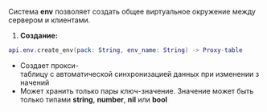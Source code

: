 Система **env** позволяет создать общее виртуальное окружение между сервером и клиентами.

1. **Создание:**
```lua
api.env.create_env(pack: String, env_name: String) -> Proxy-table
```
   - Создает прокси-таблицу с автоматической синхронизацией данных при изменении значений
   - Может хранить только пары ключ-значение. Значение может быть только типами **string**, **number**, **nil** или **bool**